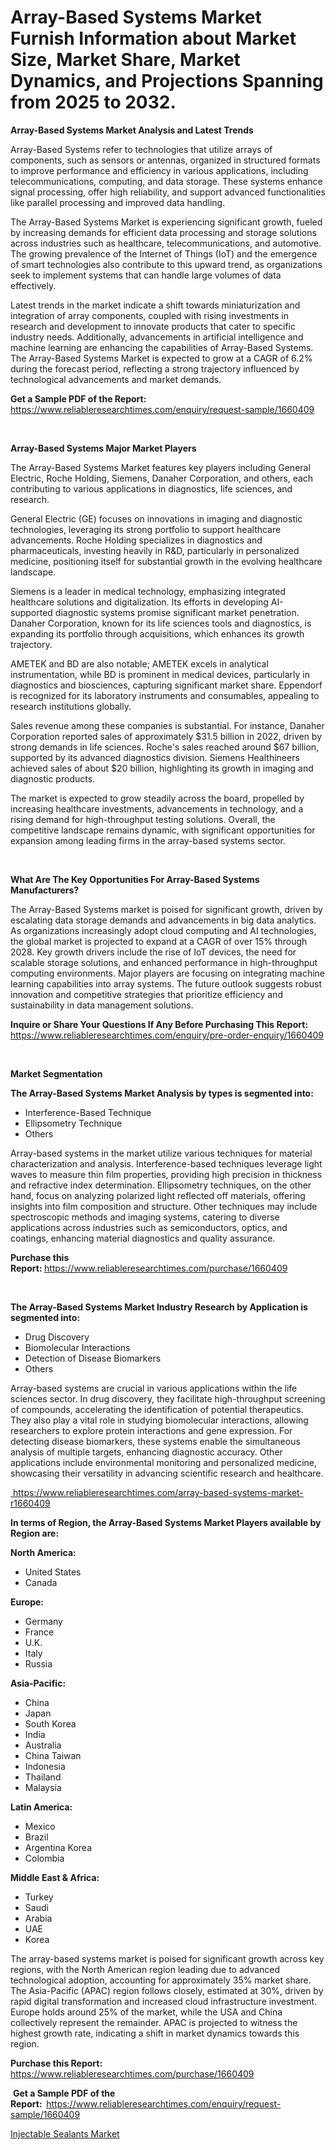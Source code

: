 <p><h1>Array-Based Systems Market Furnish Information about Market Size, Market Share, Market Dynamics, and Projections Spanning from 2025 to 2032.</h1></p><p><strong>Array-Based Systems Market Analysis and Latest Trends</strong></p>
<p><p>Array-Based Systems refer to technologies that utilize arrays of components, such as sensors or antennas, organized in structured formats to improve performance and efficiency in various applications, including telecommunications, computing, and data storage. These systems enhance signal processing, offer high reliability, and support advanced functionalities like parallel processing and improved data handling.</p><p>The Array-Based Systems Market is experiencing significant growth, fueled by increasing demands for efficient data processing and storage solutions across industries such as healthcare, telecommunications, and automotive. The growing prevalence of the Internet of Things (IoT) and the emergence of smart technologies also contribute to this upward trend, as organizations seek to implement systems that can handle large volumes of data effectively.</p><p>Latest trends in the market indicate a shift towards miniaturization and integration of array components, coupled with rising investments in research and development to innovate products that cater to specific industry needs. Additionally, advancements in artificial intelligence and machine learning are enhancing the capabilities of Array-Based Systems. The Array-Based Systems Market is expected to grow at a CAGR of 6.2% during the forecast period, reflecting a strong trajectory influenced by technological advancements and market demands.</p></p>
<p><strong>Get a Sample PDF of the Report:&nbsp;</strong> <a href="https://www.reliableresearchtimes.com/enquiry/request-sample/1660409?utm_campaign=2237&utm_medium=2&utm_source=Github&utm_content=ia&utm_term=29032025&utm_id=array-based-systems">https://www.reliableresearchtimes.com/enquiry/request-sample/1660409</a></p>
<p>&nbsp;</p>
<p><strong>Array-Based Systems Major Market Players</strong></p>
<p><p>The Array-Based Systems Market features key players including General Electric, Roche Holding, Siemens, Danaher Corporation, and others, each contributing to various applications in diagnostics, life sciences, and research.</p><p>General Electric (GE) focuses on innovations in imaging and diagnostic technologies, leveraging its strong portfolio to support healthcare advancements. Roche Holding specializes in diagnostics and pharmaceuticals, investing heavily in R&D, particularly in personalized medicine, positioning itself for substantial growth in the evolving healthcare landscape.</p><p>Siemens is a leader in medical technology, emphasizing integrated healthcare solutions and digitalization. Its efforts in developing AI-supported diagnostic systems promise significant market penetration. Danaher Corporation, known for its life sciences tools and diagnostics, is expanding its portfolio through acquisitions, which enhances its growth trajectory.</p><p>AMETEK and BD are also notable; AMETEK excels in analytical instrumentation, while BD is prominent in medical devices, particularly in diagnostics and biosciences, capturing significant market share. Eppendorf is recognized for its laboratory instruments and consumables, appealing to research institutions globally.</p><p>Sales revenue among these companies is substantial. For instance, Danaher Corporation reported sales of approximately $31.5 billion in 2022, driven by strong demands in life sciences. Roche's sales reached around $67 billion, supported by its advanced diagnostics division. Siemens Healthineers achieved sales of about $20 billion, highlighting its growth in imaging and diagnostic products.</p><p>The market is expected to grow steadily across the board, propelled by increasing healthcare investments, advancements in technology, and a rising demand for high-throughput testing solutions. Overall, the competitive landscape remains dynamic, with significant opportunities for expansion among leading firms in the array-based systems sector.</p></p>
<p>&nbsp;</p>
<p><strong>What Are The Key Opportunities For Array-Based Systems Manufacturers?</strong></p>
<p><p>The Array-Based Systems market is poised for significant growth, driven by escalating data storage demands and advancements in big data analytics. As organizations increasingly adopt cloud computing and AI technologies, the global market is projected to expand at a CAGR of over 15% through 2028. Key growth drivers include the rise of IoT devices, the need for scalable storage solutions, and enhanced performance in high-throughput computing environments. Major players are focusing on integrating machine learning capabilities into array systems. The future outlook suggests robust innovation and competitive strategies that prioritize efficiency and sustainability in data management solutions.</p></p>
<p><strong>Inquire or Share Your Questions If Any Before Purchasing This Report:</strong> <a href="https://www.reliableresearchtimes.com/enquiry/pre-order-enquiry/1660409?utm_campaign=2237&utm_medium=2&utm_source=Github&utm_content=ia&utm_term=29032025&utm_id=array-based-systems">https://www.reliableresearchtimes.com/enquiry/pre-order-enquiry/1660409</a></p>
<p>&nbsp;</p>
<p><strong>Market Segmentation</strong></p>
<p><strong>The Array-Based Systems Market Analysis by types is segmented into:</strong></p>
<p><ul><li>Interference-Based Technique</li><li>Ellipsometry Technique</li><li>Others</li></ul></p>
<p><p>Array-based systems in the market utilize various techniques for material characterization and analysis. Interference-based techniques leverage light waves to measure thin film properties, providing high precision in thickness and refractive index determination. Ellipsometry techniques, on the other hand, focus on analyzing polarized light reflected off materials, offering insights into film composition and structure. Other techniques may include spectroscopic methods and imaging systems, catering to diverse applications across industries such as semiconductors, optics, and coatings, enhancing material diagnostics and quality assurance.</p></p>
<p><strong>Purchase this Report:&nbsp;</strong><a href="https://www.reliableresearchtimes.com/purchase/1660409?utm_campaign=2237&utm_medium=2&utm_source=Github&utm_content=ia&utm_term=29032025&utm_id=array-based-systems">https://www.reliableresearchtimes.com/purchase/1660409</a></p>
<p>&nbsp;</p>
<p><strong>The Array-Based Systems Market Industry Research by Application is segmented into:</strong></p>
<p><ul><li>Drug Discovery</li><li>Biomolecular Interactions</li><li>Detection of Disease Biomarkers</li><li>Others</li></ul></p>
<p><p>Array-based systems are crucial in various applications within the life sciences sector. In drug discovery, they facilitate high-throughput screening of compounds, accelerating the identification of potential therapeutics. They also play a vital role in studying biomolecular interactions, allowing researchers to explore protein interactions and gene expression. For detecting disease biomarkers, these systems enable the simultaneous analysis of multiple targets, enhancing diagnostic accuracy. Other applications include environmental monitoring and personalized medicine, showcasing their versatility in advancing scientific research and healthcare.</p></p>
<p><a href="https://www.reliableresearchtimes.com/array-based-systems-market-r1660409?utm_campaign=2237&utm_medium=2&utm_source=Github&utm_content=ia&utm_term=29032025&utm_id=array-based-systems">&nbsp;https://www.reliableresearchtimes.com/array-based-systems-market-r1660409</a></p>
<p><strong>In terms of Region, the Array-Based Systems Market Players available by Region are:</strong></p>
<p>
    <p> <strong> North America: </strong>
        <ul>
            <li>United States</li>
            <li>Canada</li>
        </ul>
        </p> 
    <p> <strong> Europe: </strong>
        <ul>
            <li>Germany</li>
            <li>France</li>
            <li>U.K.</li>
            <li>Italy</li>
            <li>Russia</li>
        </ul>
        </p> 
    <p> <strong> Asia-Pacific: </strong>
        <ul>
            <li>China</li>
            <li>Japan</li>
            <li>South Korea</li>
            <li>India</li>
            <li>Australia</li>
            <li>China Taiwan</li>
            <li>Indonesia</li>
            <li>Thailand</li>
            <li>Malaysia</li>
        </ul>
        </p> 
    <p> <strong> Latin America: </strong>
        <ul>
            <li>Mexico</li>
            <li>Brazil</li>
            <li>Argentina Korea</li>
            <li>Colombia</li>
        </ul>
        </p> 
    <p> <strong> Middle East & Africa: </strong>
        <ul>
            <li>Turkey</li>
            <li>Saudi</li>
            <li>Arabia</li>
            <li>UAE</li>
            <li>Korea</li>
        </ul>
    </p>
    </p>
<p><p>The array-based systems market is poised for significant growth across key regions, with the North American region leading due to advanced technological adoption, accounting for approximately 35% market share. The Asia-Pacific (APAC) region follows closely, estimated at 30%, driven by rapid digital transformation and increased cloud infrastructure investment. Europe holds around 25% of the market, while the USA and China collectively represent the remainder. APAC is projected to witness the highest growth rate, indicating a shift in market dynamics towards this region.</p></p>
<p><strong>Purchase this Report: </strong><a href="https://www.reliableresearchtimes.com/purchase/1660409?utm_campaign=2237&utm_medium=2&utm_source=Github&utm_content=ia&utm_term=29032025&utm_id=array-based-systems">https://www.reliableresearchtimes.com/purchase/1660409</a></p>
<p>&nbsp;<strong>Get a Sample PDF of the Report:&nbsp;&nbsp;</strong><a href="https://www.reliableresearchtimes.com/enquiry/request-sample/1660409?utm_campaign=2237&utm_medium=2&utm_source=Github&utm_content=ia&utm_term=29032025&utm_id=array-based-systems">https://www.reliableresearchtimes.com/enquiry/request-sample/1660409</a></p>
<p><strong></strong></p>
<p><p><a href="https://github.com/mcfred89/Market-Research-Report-List-1/blob/main/injectable-sealants-market.md?utm_campaign=2237&utm_medium=2&utm_source=Github&utm_content=ia&utm_term=29032025&utm_id=array-based-systems">Injectable Sealants Market</a></p></p>